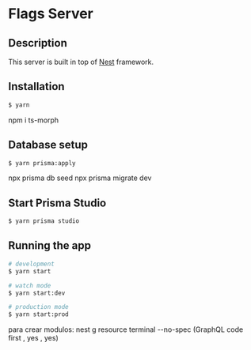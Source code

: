 # Flags Server

## Description

This server is built in top of [Nest](https://github.com/nestjs/nest) framework.

## Installation

```bash
$ yarn
```

npm i ts-morph

## Database setup

```bash
$ yarn prisma:apply
```


npx prisma db seed
npx prisma migrate dev

## Start Prisma Studio

```bash
$ yarn prisma studio
```

## Running the app

```bash
# development
$ yarn start

# watch mode
$ yarn start:dev

# production mode
$ yarn start:prod
```

para crear modulos:
nest g resource terminal --no-spec       (GraphQL code first ,  yes  , yes)
